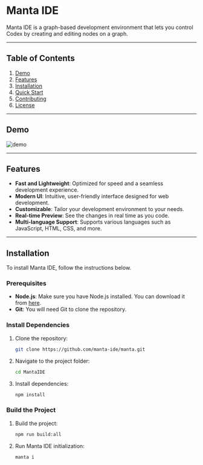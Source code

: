 # Manta IDE

Manta IDE is a graph-based development environment that lets you control Codex by creating and editing nodes on a graph. 

---

## Table of Contents

1. [Demo](#demo)
2. [Features](#features)
3. [Installation](#installation)
4. [Quick Start](#quick-start)
5. [Contributing](#contributing)
6. [License](#license)

---

## Demo

![demo](assets/demo.gif)

---

## Features

- **Fast and Lightweight**: Optimized for speed and a seamless development experience.
- **Modern UI**: Intuitive, user-friendly interface designed for web development.
- **Customizable**: Tailor your development environment to your needs.
- **Real-time Preview**: See the changes in real time as you code.
- **Multi-language Support**: Supports various languages such as JavaScript, HTML, CSS, and more.

---

## Installation

To install Manta IDE, follow the instructions below.

### Prerequisites

- **Node.js**: Make sure you have Node.js installed. You can download it from [here](https://nodejs.org/).
- **Git**: You will need Git to clone the repository.

### Install Dependencies

1. Clone the repository:

   ```bash
   git clone https://github.com/manta-ide/manta.git

2. Navigate to the project folder:

   ```bash
   cd MantaIDE
   
3. Install dependencies:

   ```bash
   npm install

### Build the Project

1. Build the project:

   ```bash
   npm run build:all

2. Run Manta IDE initialization:

   ```bash
   manta i
